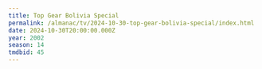 ```yaml
---
title: Top Gear Bolivia Special
permalink: /almanac/tv/2024-10-30-top-gear-bolivia-special/index.html
date: 2024-10-30T20:00:00.000Z
year: 2002
season: 14
tmdbid: 45
---
```



